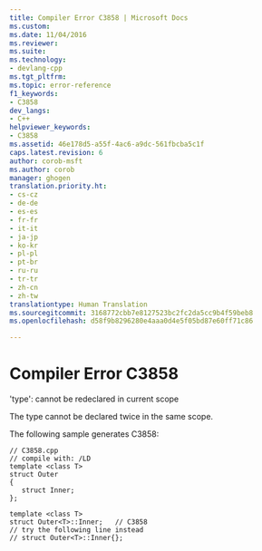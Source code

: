 ```yaml
---
title: Compiler Error C3858 | Microsoft Docs
ms.custom: 
ms.date: 11/04/2016
ms.reviewer: 
ms.suite: 
ms.technology:
- devlang-cpp
ms.tgt_pltfrm: 
ms.topic: error-reference
f1_keywords:
- C3858
dev_langs:
- C++
helpviewer_keywords:
- C3858
ms.assetid: 46e178d5-a55f-4ac6-a9dc-561fbcba5c1f
caps.latest.revision: 6
author: corob-msft
ms.author: corob
manager: ghogen
translation.priority.ht:
- cs-cz
- de-de
- es-es
- fr-fr
- it-it
- ja-jp
- ko-kr
- pl-pl
- pt-br
- ru-ru
- tr-tr
- zh-cn
- zh-tw
translationtype: Human Translation
ms.sourcegitcommit: 3168772cbb7e8127523bc2fc2da5cc9b4f59beb8
ms.openlocfilehash: d58f9b8296280e4aaa0d4e5f05bd87e60ff71c86

---
```

# Compiler Error C3858
'type': cannot be redeclared in current scope  
  
 The type cannot be declared twice in the same scope.  
  
 The following sample generates C3858:  
  
```  
// C3858.cpp  
// compile with: /LD  
template <class T>  
struct Outer  
{  
   struct Inner;  
};  
  
template <class T>  
struct Outer<T>::Inner;   // C3858  
// try the following line instead  
// struct Outer<T>::Inner{};  
```


<!--HONumber=Jan17_HO2-->


